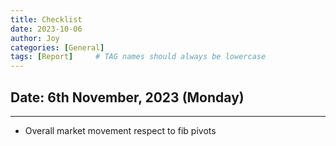 ```yaml
---
title: Checklist
date: 2023-10-06
author: Joy
categories: [General]
tags: [Report]     # TAG names should always be lowercase
---
```


## Date: 6th November, 2023 (Monday)
---------------------------------------------------------------------------------------------------------------

* Overall market movement respect to fib pivots




